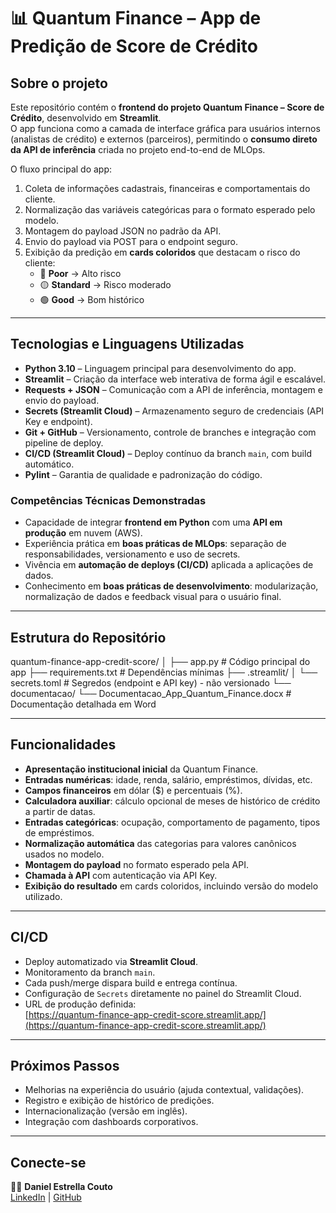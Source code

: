 # 📊 Quantum Finance – App de Predição de Score de Crédito  

## Sobre o projeto  
Este repositório contém o **frontend do projeto Quantum Finance – Score de Crédito**, desenvolvido em **Streamlit**.  
O app funciona como a camada de interface gráfica para usuários internos (analistas de crédito) e externos (parceiros), permitindo o **consumo direto da API de inferência** criada no projeto end-to-end de MLOps.  

O fluxo principal do app:  
1. Coleta de informações cadastrais, financeiras e comportamentais do cliente.  
2. Normalização das variáveis categóricas para o formato esperado pelo modelo.  
3. Montagem do payload JSON no padrão da API.  
4. Envio do payload via POST para o endpoint seguro.  
5. Exibição da predição em **cards coloridos** que destacam o risco do cliente:  
   - 🔴 **Poor** → Alto risco  
   - 🟡 **Standard** → Risco moderado  
   - 🟢 **Good** → Bom histórico  

---
## Tecnologias e Linguagens Utilizadas  

- **Python 3.10** – Linguagem principal para desenvolvimento do app.  
- **Streamlit** – Criação da interface web interativa de forma ágil e escalável.  
- **Requests + JSON** – Comunicação com a API de inferência, montagem e envio do payload.  
- **Secrets (Streamlit Cloud)** – Armazenamento seguro de credenciais (API Key e endpoint).  
- **Git + GitHub** – Versionamento, controle de branches e integração com pipeline de deploy.  
- **CI/CD (Streamlit Cloud)** – Deploy contínuo da branch `main`, com build automático.  
- **Pylint** – Garantia de qualidade e padronização do código.  

### Competências Técnicas Demonstradas
- Capacidade de integrar **frontend em Python** com uma **API em produção** em nuvem (AWS).  
- Experiência prática em **boas práticas de MLOps**: separação de responsabilidades, versionamento e uso de secrets.  
- Vivência em **automação de deploys (CI/CD)** aplicada a aplicações de dados.  
- Conhecimento em **boas práticas de desenvolvimento**: modularização, normalização de dados e feedback visual para o usuário final.  

---
## Estrutura do Repositório  

quantum-finance-app-credit-score/
│
├── app.py # Código principal do app
├── requirements.txt # Dependências mínimas
├── .streamlit/
│ └── secrets.toml # Segredos (endpoint e API key) - não versionado
└── documentacao/
└── Documentacao_App_Quantum_Finance.docx # Documentação detalhada em Word


---

## Funcionalidades  
- **Apresentação institucional inicial** da Quantum Finance.  
- **Entradas numéricas**: idade, renda, salário, empréstimos, dívidas, etc.  
- **Campos financeiros** em dólar ($) e percentuais (%).  
- **Calculadora auxiliar**: cálculo opcional de meses de histórico de crédito a partir de datas.  
- **Entradas categóricas**: ocupação, comportamento de pagamento, tipos de empréstimos.  
- **Normalização automática** das categorias para valores canônicos usados no modelo.  
- **Montagem do payload** no formato esperado pela API.  
- **Chamada à API** com autenticação via API Key.  
- **Exibição do resultado** em cards coloridos, incluindo versão do modelo utilizado.  

---

## CI/CD  

- Deploy automatizado via **Streamlit Cloud**.  
- Monitoramento da branch `main`.  
- Cada push/merge dispara build e entrega contínua.  
- Configuração de `Secrets` diretamente no painel do Streamlit Cloud.  
- URL de produção definida:  
  [https://quantum-finance-app-credit-score.streamlit.app/](https://quantum-finance-app-credit-score.streamlit.app/)  

---

## Próximos Passos  

- Melhorias na experiência do usuário (ajuda contextual, validações).  
- Registro e exibição de histórico de predições.  
- Internacionalização (versão em inglês).  
- Integração com dashboards corporativos.  

---

## Conecte-se  

👨‍💻 **Daniel Estrella Couto**  
[LinkedIn](https://www.linkedin.com/in/daniel-estrella-couto) | [GitHub](https://github.com/estrellacouto05)  
